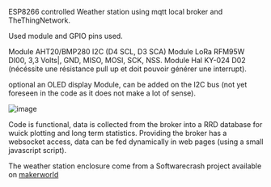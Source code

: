 ESP8266 controlled Weather station using mqtt local broker and TheThingNetwork.

Used module and GPIO pins used.

Module AHT20/BMP280 I2C (D4 SCL, D3 SCA)
Module LoRa RFM95W  DI00, 3,3 Volts|, GND, MISO, MOSI, SCK, NSS.
Module Hal KY-024  D02 (nécéssite une résistance pull up et doit pouvoir générer une interrupt).

optional an OLED display Module, can be added on the I2C bus (not yet foreseen in the code as it does not make a lot of sense).

![image](https://github.com/user-attachments/assets/7711f28d-f23a-42e3-85b0-e01ea34d78ea)



Code is functional, data is collected from the broker into a RRD database for wuick plotting and long term statistics.
Providing the broker has a websocket access, data can be fed dynamically in web pages (using a small javascript script).

The weather station enclosure come from a Softwarecrash project available on [makerworld](https://makerworld.com/en/models/111567-weather-station-anemometer?from=search#profileId-119379)
